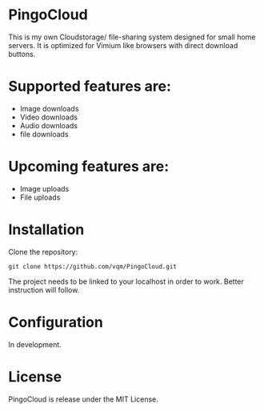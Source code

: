 # PingoCloud

This is my own Cloudstorage/ file-sharing system designed for small home servers.
It is optimized for Vimium like browsers with direct download buttons.

# Supported features are:

- Image downloads
- Video downloads
- Audio downloads
- file downloads

# Upcoming features are:

- Image uploads
- File uploads

# Installation

Clone the repository:

```
git clone https://github.com/vqm/PingoCloud.git
```

The project needs to be linked to your localhost in order to work.
Better instruction will follow.

# Configuration

In development.

# License

PingoCloud is release under the MIT License.
